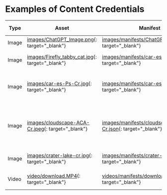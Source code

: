 # Examples of Content Credentials

| Type | Asset | Manifest | Inspect on [Verify](https://verify.contentauthenticity.org/) | Notes |
| ---- | ----- | -------- | ----------------- |-------|
| Image | [images/ChatGPT_Image.png](images/ChatGPT_Image.png){: target="_blank"} | [images/manifests/ChatGPT_Image.json](images/manifests/ChatGPT_Image.json){: target="_blank"} | [Inspect](https://verify.contentauthenticity.org/?source=https://contentauth.github.io/example-assets/images/ChatGPT_Image.png){: target="_blank"} | Generated by ChatGPT |
| Image | [images/Firefly_tabby_cat.jpg](images/Firefly_tabby_cat.jpg){: target="_blank"} | [images/manifests/car-es-Ps-Cr.json](images/manifests/Firefly_tabby_cat.json){: target="_blank"} | [Inspect](https://verify.contentauthenticity.org/?source=https://contentauth.github.io/example-assets/images/Firefly_tabby_cat.jpg){: target="_blank"} | Generated by Adobe Firefly |
| Image | [images/car-es-Ps-Cr.jpg](images/car-es-Ps-Cr.jpg){: target="_blank"} | [images/manifests/car-es-Ps-Cr.json](images/manifests/car-es-Ps-Cr.json){: target="_blank"} | [Inspect](https://verify.contentauthenticity.org/?source=https://contentauth.github.io/example-assets/images/car-es-Ps-Cr.jpg){: target="_blank"} | Edited in Adobe Photoshop and exported. |
| Image | [images/cloudscape-ACA-Cr.jpeg](images/cloudscape-ACA-Cr.jpeg){: target="_blank"} | [images/manifests/cloudscape-ACA-Cr.json](images/manifests/cloudscape-ACA-Cr.json){: target="_blank"} | [Inspect](https://verify.contentauthenticity.org/?source=https://contentauth.github.io/example-assets/images/cloudscape-ACA-Cr.jpeg){: target="_blank"} | Content Credentials added with Adobe Content Authenticity website. |
| Image | [images/crater-lake-cr.jpg](images/crater-lake-cr.jpg){: target="_blank"} | [images/manifests/crater-lake-cr.json](images/manifests/crater-lake-cr.json){: target="_blank"} | [Inspect](https://verify.contentauthenticity.org/?source=https://contentauth.github.io/example-assets/images/crater-lake-cr.jpg){: target="_blank"} |Edited with Adobe Lightroom |
| Video | [video/download.MP4](videos/download.MP4){: target="_blank"} | [videos/manifests/download.json](video/manifests/download.json){: target="_blank"} | [Inspect](https://verify.contentauthenticity.org/?source=https://contentauth.github.io/example-assets/videos/download.MP4){: target="_blank"} |Generated by OpenAI Sora |


